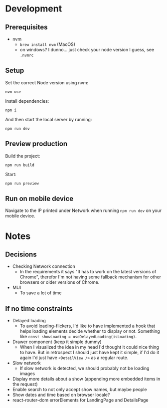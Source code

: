 # Development

## Prerequisites

- nvm
  - `brew install nvm` (MacOS)
  - on windows? I dunno... just check your node version I guess, see `.nvmrc`

## Setup

Set the correct Node version using nvm:

    nvm use

Install dependencies:

    npm i

And then start the local server by running:

    npm run dev

## Preview production

Build the project:

    npm run build

Start:

    npm run preview

## Run on mobile device

Navigate to the IP printed under Network when running `npm run dev` on your mobile device.

# Notes

## Decisions

- Checking Network connection
  - In the requirements it says "It has to work on the latest
    versions of Chrome", therefor I'm not having some fallback mechanism for other browsers or older versions of Chrome.
- MUI
  - To save a lot of time

## If no time constraints

- Delayed loading
  - To avoid loading-flickers, I'd like to have implemented a hook that helps loading elements decide whether to display or not. Something like `const showLoading = useDelayedLoading(isLoading)`.
- Drawer component (keep it simple dummy)
  - When I visualized the idea in my head I'd thought it could nice thing to have. But in retrospect I should just have kept it simple, if I'd do it again I'd just have `<DetailView />` as a regular route.
- Slow network
  - If slow network is detected, we should probably not be loading images
- Display more details about a show (appending more embedded items in the request)
- Enable search to not only accept show names, but maybe people
- Show dates and time based on browser locale?
- react-router-dom errorElements for LandingPage and DetailsPage

